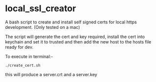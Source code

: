 # local_ssl_creator

A bash script to create and install self signed certs for local https development. (Only tested on a mac)

The script will generate the cert and key required, install the cert
into keychain and set it to trusted and then add the new host to the
hosts file ready for dev.

To execute in terminal:-

```
./create_cert.sh
```

this will produce a server.crt and a server.key

